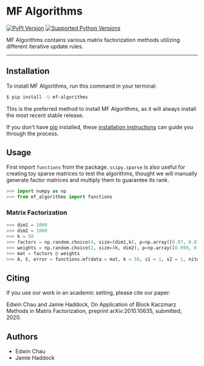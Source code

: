 # MF Algorithms

[![PyPI Version](https://img.shields.io/pypi/v/mf-algorithms.svg)](https://pypi.org/project/mf-algorithms/)
[![Supported Python Versions](https://img.shields.io/pypi/pyversions/mf-algorithms.svg)](https://pypi.org/project/mf-algorithms/)

MF Algorithms contains various matrix factorization methods utilizing different iterative update rules.

---

## Installation

To install MF Algorithms, run this command in your terminal:

```bash
$ pip install -U mf-algorithms
```

This is the preferred method to install MF Algorithms, as it will always install the most recent stable release.

If you don't have [pip](https://pip.pypa.io) installed, these [installation instructions](http://docs.python-guide.org/en/latest/starting/installation/) can guide
you through the process.

## Usage
First import `functions` from the package. `scipy.sparse` is also useful for creating toy sparse matrices to test the algorithms, thought we will manually generate factor matrices and multiply them to guarantee its rank.

```python
>>> import numpy as np
>>> from mf_algorithms import functions
```

### Matrix Factorization

```python
>>> dim1 = 1000
>>> dim2 = 1000
>>> k = 50
>>> factors = np.random.choice(4, size=(dim1,k), p=np.array([0.97, 0.01, 0.01, 0.01]))
>>> weights = np.random.choice(2, size=(k, dim2), p=np.array([0.999, 0.001]))
>>> mat = factors @ weights
>>> A, S, error = functions.mf(data = mat, k = 50, s1 = 1, s2 = 1, niter = 100, siter = 1, update = 'als', errseq = False)
```

## Citing
If you use our work in an academic setting, please cite our paper:

Edwin Chau and Jamie Haddock, On Application of Block Kaczmarz Methods in Matrix Factorization, preprint arXiv:2010.10635, submitted, 2020.

## Authors

- Edwin Chau
- Jamie Haddock